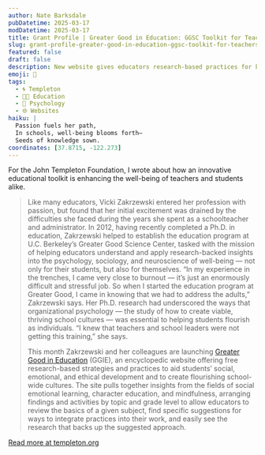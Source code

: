 ```yaml
---
author: Nate Barksdale
pubDatetime: 2025-03-17
modDatetime: 2025-03-17
title: Grant Profile | Greater Good in Education: GGSC Toolkit for Teachers
slug: grant-profile-greater-good-in-education-ggsc-toolkit-for-teachers
featured: false
draft: false
description: New website gives educators research-based practices for kinder, happier schools
emoji: 🍎
tags:
  - 🌀 Templeton
  - 👩‍🏫 Education
  - 🧠 Psychology
  - 🌐 Websites
haiku: |
  Passion fuels her path,  
  In schools, well-being blooms forth—  
  Seeds of knowledge sown.
coordinates: [37.8715, -122.273]
---
```


For the John Templeton Foundation, I wrote about how an innovative educational toolkit is enhancing the well-being of teachers and students alike.

> Like many educators, Vicki Zakrzewski entered her profession with passion, but found that her initial excitement was drained by the difficulties she faced during the years she spent as a schoolteacher and administrator. In 2012, having recently completed a Ph.D. in education, Zakrzewski helped to establish the education program at U.C. Berkeley’s Greater Good Science Center, tasked with the mission of helping educators understand and apply research-backed insights into the psychology, sociology, and neuroscience of well-being — not only for their students, but also for themselves. “In my experience in the trenches, I came very close to burnout — it’s just an enormously difficult and stressful job. So when I started the education program at Greater Good, I came in knowing that we had to address the adults,” Zakrzewski says. Her Ph.D. research had underscored the ways that organizational psychology — the study of how to create viable, thriving school cultures — was essential to helping students flourish as individuals. “I knew that teachers and school leaders were not getting this training,” she says.
>
> This month Zakrzewski and her colleagues are launching [Greater Good in Education](https://ggie.berkeley.edu) (GGIE), an encyclopedic website offering free research-based strategies and practices to aid students’ social, emotional, and ethical development and to create flourishing school-wide cultures. The site pulls together insights from the fields of social emotional learning, character education, and mindfulness, arranging findings and activities by topic and grade level to allow educators to review the basics of a given subject, find specific suggestions for ways to integrate practices into their work, and easily see the research that backs up the suggested approach.

[Read more at templeton.org](https://www.templeton.org/grant/greater-good-in-education-ggsc-toolkit-for-teachers)
